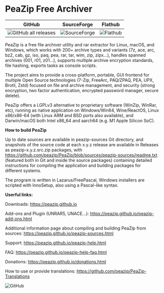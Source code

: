 PeaZip Free Archiver
======

|    GitHub      |   SourceForge  |    Flathub     |
|     :---:      |     :---:      |     :---:      |
| ![GitHub all releases](https://img.shields.io/github/downloads/peazip/PeaZip/total) | ![SourceForge](https://img.shields.io/sourceforge/dt/peazip) | ![Flathub](https://img.shields.io/flathub/downloads/io.github.peazip.PeaZip) |

PeaZip is a free file archiver utility and rar extractor for Linux, macOS, and Windows, which works with 200+ archive types and variants (7z, ace, arc, bz2, cab, gz, iso, paq, pea, rar, tar, wim, zip, zipx...), handles spanned archives (001, r01, z01...), supports multiple archive encryption standards, file hashing, exports tasks as console scripts.

The project aims to provide a cross-platform, portable, GUI frontend for multiple Open Source technologies (7-Zip, FreeArc, PAQ/ZPAQ, PEA, UPX, Brotli, Zstd) focused on file and archive management, and security (strong encryption, two factor authentication, encrypted password manager, secure delete).

PeaZip offers a LGPLv3 alternative to proprietary software (WinZip, WinRar, etc), running as native application on Windows/Win64, Wine/ReactOS, Linux x86/x86-64 (with Linux ARM and BSD ports also available), and Darwin/macOS both Intel x86_64 and aarch64 (e.g. M1 Apple Silicon SoC).

**How to build PeaZip**

Up to date sources are available in peazip-sources Git directory, and snapshots of the source code at each x.y.z release are available in Releases as peazip-x.y.z.src.zip packages, with https://github.com/peazip/PeaZip/blob/sources/peazip-sources/readme.txt (featured both in Git and inside the source packages) containing detailed instructions for compiling the application and building packages for different systems.

The program is written in Lazarus/FreePascal, Windows installers are scripted with InnoSetup, also using a Pascal-like syntax.

**Userful links:**

Downloads: https://peazip.github.io

Add-ons and Plugin (UNRAR5, UNACE...): https://peazip.github.io/peazip-add-ons.html

Additional information page about compiling and building PeaZip from sources: https://peazip.github.io/peazip-sources.html

Support: https://peazip.github.io/peazip-help.html

FAQ: https://peazip.github.io/peazip-help-faq.html

Donations: https://peazip.github.io/donations.html

How to use or provide translations: https://github.com/peazip/PeaZip-Translations

![GitHub](https://img.shields.io/github/license/peazip/PeaZip)
